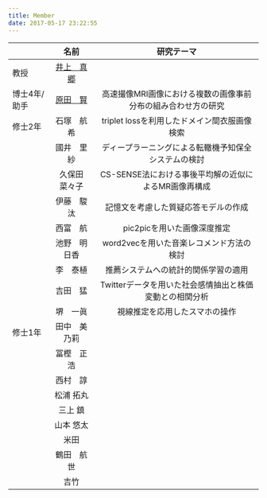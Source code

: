 ```yaml
---
title: Member
date: 2017-05-17 23:22:55
---
```


||名前|研究テーマ|
|:-|:-:|:-:|
|教授|[井上　真郷](http://www.inoue.eb.waseda.ac.jp/member/inoue/index.html)|  |
|博士4年/助手|[原田　賢](./ken_harada)|高速撮像MRI画像における複数の画像事前分布の組み合わせ方の研究|
|修士2年|石塚　航希|triplet lossを利用したドメイン間衣服画像検索|
|   |國井　里紗|ディープラーニングによる転轍機予知保全システムの検討|
|   |久保田　菜々子|CS-SENSE法における事後平均解の近似によるMR画像再構成|
|   |伊藤　駿汰|記憶文を考慮した質疑応答モデルの作成|
|   |西富　航|pic2picを用いた画像深度推定|
|   |池野　明日香|word2vecを用いた音楽レコメンド方法の検討|
|   |李　泰植|推薦システムへの統計的関係学習の適用|
|   |吉田　猛|Twitterデータを用いた社会感情抽出と株価変動との相関分析|
|   |堺　一眞|視線推定を応用したスマホの操作|
|修士1年|田中　美乃莉||
|      |冨樫　正浩||
|      |西村　諄||
|      |松浦 拓丸||
|      |三上 鎮||
|      |山本 悠太||
|      |米田||
|      |鶴田　航世||
|      |吉竹||




